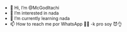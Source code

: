 - 👋 Hi, I’m @McGodItachi
- 👀 I’m interested in nada
- 🌱 I’m currently learning nada
- 📫 How to reach me por WhatsApp 🤑🙏
-k pro soy 😈👌

<!---
McGodItachi/McGodItachi is a ✨ special ✨ repository because its `README.md` (this file) appears on your GitHub profile.
You can click the Preview link to take a look at your changes.
--->
